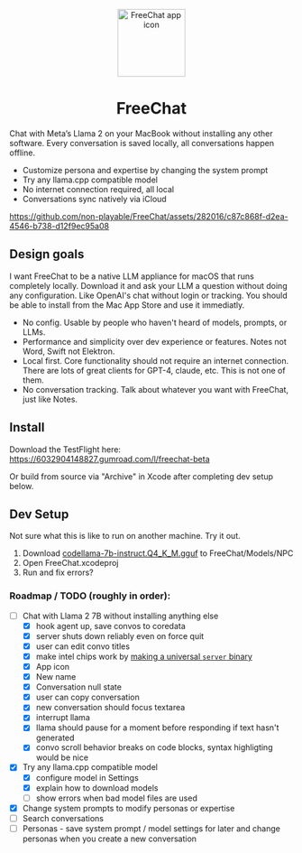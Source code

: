 <p align="center" width="100%">
<img width="120" alt="FreeChat app icon" src="https://github.com/psugihara/FreeChat/assets/282016/b5abfa45-9200-4821-8c78-53892be22794">
</p>


<h1 align="center">FreeChat</h1>

Chat with Meta’s Llama 2 on your MacBook without installing any other software. Every conversation is saved locally, all conversations happen offline.

- Customize persona and expertise by changing the system prompt
- Try any llama.cpp compatible model
- No internet connection required, all local
- Conversations sync natively via iCloud

https://github.com/non-playable/FreeChat/assets/282016/c87c868f-d2ea-4546-b738-d12f9ec95a08

## Design goals

I want FreeChat to be a native LLM appliance for macOS that runs completely locally. Download it and ask your LLM a question without doing any configuration. Like OpenAI's chat without login or tracking. You should be able to install from the Mac App Store and use it immediatly.

- No config. Usable by people who haven't heard of models, prompts, or LLMs.
- Performance and simplicity over dev experience or features. Notes not Word, Swift not Elektron.
- Local first. Core functionality should not require an internet connection. There are lots of great clients for GPT-4, claude, etc. This is not one of them.
- No conversation tracking. Talk about whatever you want with FreeChat, just like Notes.

## Install

Download the TestFlight here: https://6032904148827.gumroad.com/l/freechat-beta

Or build from source via "Archive" in Xcode after completing dev setup below.

## Dev Setup

Not sure what this is like to run on another machine. Try it out.

1. Download [codellama-7b-instruct.Q4_K_M.gguf](https://huggingface.co/TheBloke/CodeLlama-7B-Instruct-GGUF/blob/main/codellama-7b-instruct.Q4_K_M.gguf) to FreeChat/Models/NPC
2. Open FreeChat.xcodeproj
3. Run and fix errors?

### Roadmap / TODO (roughly in order):
- [ ] Chat with Llama 2 7B without installing anything else
  - [x] hook agent up, save convos to coredata
  - [x] server shuts down reliably even on force quit
  - [x] user can edit convo titles
  - [x] make intel chips work by [making a universal `server` binary](https://developer.apple.com/documentation/apple-silicon/building-a-universal-macos-binary#Update-the-Architecture-List-of-Custom-Makefiles)
  - [x] App icon
  - [x] New name
  - [x] Conversation null state
  - [x] user can copy conversation
  - [x] new conversation should focus textarea
  - [x] interrupt llama
  - [x] llama should pause for a moment before responding if text hasn't generated
  - [x] convo scroll behavior breaks on code blocks, syntax highligting would be nice

- [x] Try any llama.cpp compatible model
  - [x] configure model in Settings
  - [x] explain how to download models
  - [ ] show errors when bad model files are used
- [x] Change system prompts to modify personas or expertise
- [ ] Search conversations
- [ ] Personas - save system prompt / model settings for later and change personas when you create a new conversation

